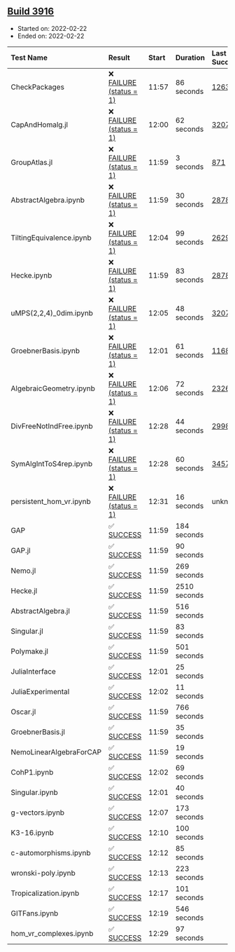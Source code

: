 ## [Build 3916](https://oscarci.mathematik.uni-kl.de/job/oscar-stable/3916/)

* Started on: 2022-02-22
* Ended on: 2022-02-22

| Test Name    | Result | Start | Duration | Last Success | First Failure |
|:-------------|:-------|:------|:---------|:-------------|:--------------|
| CheckPackages | ❌ [FAILURE (status = 1)](https://oscarci.mathematik.uni-kl.de/job/oscar-stable/3916/artifact/logs/build-3916/CheckPackages.log) | 11:57 | 86 seconds | [1263](https://oscarci.mathematik.uni-kl.de/job/oscar-stable/1263/) | [1264](https://oscarci.mathematik.uni-kl.de/job/oscar-stable/1264/) |
| CapAndHomalg.jl | ❌ [FAILURE (status = 1)](https://oscarci.mathematik.uni-kl.de/job/oscar-stable/3916/artifact/logs/build-3916/CapAndHomalg.jl.log) | 12:00 | 62 seconds | [3207](https://oscarci.mathematik.uni-kl.de/job/oscar-stable/3207/) | [3208](https://oscarci.mathematik.uni-kl.de/job/oscar-stable/3208/) |
| GroupAtlas.jl | ❌ [FAILURE (status = 1)](https://oscarci.mathematik.uni-kl.de/job/oscar-stable/3916/artifact/logs/build-3916/GroupAtlas.jl.log) | 11:59 | 3 seconds | [871](https://oscarci.mathematik.uni-kl.de/job/oscar-stable/871/) | [872](https://oscarci.mathematik.uni-kl.de/job/oscar-stable/872/) |
| AbstractAlgebra.ipynb | ❌ [FAILURE (status = 1)](https://oscarci.mathematik.uni-kl.de/job/oscar-stable/3916/artifact/logs/build-3916/AbstractAlgebra.ipynb.log) | 11:59 | 30 seconds | [2878](https://oscarci.mathematik.uni-kl.de/job/oscar-stable/2878/) | [2879](https://oscarci.mathematik.uni-kl.de/job/oscar-stable/2879/) |
| TiltingEquivalence.ipynb | ❌ [FAILURE (status = 1)](https://oscarci.mathematik.uni-kl.de/job/oscar-stable/3916/artifact/logs/build-3916/TiltingEquivalence.ipynb.log) | 12:04 | 99 seconds | [2629](https://oscarci.mathematik.uni-kl.de/job/oscar-stable/2629/) | [2630](https://oscarci.mathematik.uni-kl.de/job/oscar-stable/2630/) |
| Hecke.ipynb | ❌ [FAILURE (status = 1)](https://oscarci.mathematik.uni-kl.de/job/oscar-stable/3916/artifact/logs/build-3916/Hecke.ipynb.log) | 11:59 | 83 seconds | [2878](https://oscarci.mathematik.uni-kl.de/job/oscar-stable/2878/) | [2879](https://oscarci.mathematik.uni-kl.de/job/oscar-stable/2879/) |
| uMPS(2,2,4)_0dim.ipynb | ❌ [FAILURE (status = 1)](https://oscarci.mathematik.uni-kl.de/job/oscar-stable/3916/artifact/logs/build-3916/uMPS-2-2-4-_0dim.ipynb.log) | 12:05 | 48 seconds | [3207](https://oscarci.mathematik.uni-kl.de/job/oscar-stable/3207/) | [3208](https://oscarci.mathematik.uni-kl.de/job/oscar-stable/3208/) |
| GroebnerBasis.ipynb | ❌ [FAILURE (status = 1)](https://oscarci.mathematik.uni-kl.de/job/oscar-stable/3916/artifact/logs/build-3916/GroebnerBasis.ipynb.log) | 12:01 | 61 seconds | [1168](https://oscarci.mathematik.uni-kl.de/job/oscar-stable/1168/) | [1169](https://oscarci.mathematik.uni-kl.de/job/oscar-stable/1169/) |
| AlgebraicGeometry.ipynb | ❌ [FAILURE (status = 1)](https://oscarci.mathematik.uni-kl.de/job/oscar-stable/3916/artifact/logs/build-3916/AlgebraicGeometry.ipynb.log) | 12:06 | 72 seconds | [2326](https://oscarci.mathematik.uni-kl.de/job/oscar-stable/2326/) | [2327](https://oscarci.mathematik.uni-kl.de/job/oscar-stable/2327/) |
| DivFreeNotIndFree.ipynb | ❌ [FAILURE (status = 1)](https://oscarci.mathematik.uni-kl.de/job/oscar-stable/3916/artifact/logs/build-3916/DivFreeNotIndFree.ipynb.log) | 12:28 | 44 seconds | [2998](https://oscarci.mathematik.uni-kl.de/job/oscar-stable/2998/) | [2999](https://oscarci.mathematik.uni-kl.de/job/oscar-stable/2999/) |
| SymAlgIntToS4rep.ipynb | ❌ [FAILURE (status = 1)](https://oscarci.mathematik.uni-kl.de/job/oscar-stable/3916/artifact/logs/build-3916/SymAlgIntToS4rep.ipynb.log) | 12:28 | 60 seconds | [3457](https://oscarci.mathematik.uni-kl.de/job/oscar-stable/3457/) | [3458](https://oscarci.mathematik.uni-kl.de/job/oscar-stable/3458/) |
| persistent_hom_vr.ipynb | ❌ [FAILURE (status = 1)](https://oscarci.mathematik.uni-kl.de/job/oscar-stable/3916/artifact/logs/build-3916/persistent_hom_vr.ipynb.log) | 12:31 | 16 seconds | unknown | unknown |
| GAP | ✅ [SUCCESS](https://oscarci.mathematik.uni-kl.de/job/oscar-stable/3916/artifact/logs/build-3916/GAP.log) | 11:59 | 184 seconds |  |  |
| GAP.jl | ✅ [SUCCESS](https://oscarci.mathematik.uni-kl.de/job/oscar-stable/3916/artifact/logs/build-3916/GAP.jl.log) | 11:59 | 90 seconds |  |  |
| Nemo.jl | ✅ [SUCCESS](https://oscarci.mathematik.uni-kl.de/job/oscar-stable/3916/artifact/logs/build-3916/Nemo.jl.log) | 11:59 | 269 seconds |  |  |
| Hecke.jl | ✅ [SUCCESS](https://oscarci.mathematik.uni-kl.de/job/oscar-stable/3916/artifact/logs/build-3916/Hecke.jl.log) | 11:59 | 2510 seconds |  |  |
| AbstractAlgebra.jl | ✅ [SUCCESS](https://oscarci.mathematik.uni-kl.de/job/oscar-stable/3916/artifact/logs/build-3916/AbstractAlgebra.jl.log) | 11:59 | 516 seconds |  |  |
| Singular.jl | ✅ [SUCCESS](https://oscarci.mathematik.uni-kl.de/job/oscar-stable/3916/artifact/logs/build-3916/Singular.jl.log) | 11:59 | 83 seconds |  |  |
| Polymake.jl | ✅ [SUCCESS](https://oscarci.mathematik.uni-kl.de/job/oscar-stable/3916/artifact/logs/build-3916/Polymake.jl.log) | 11:59 | 501 seconds |  |  |
| JuliaInterface | ✅ [SUCCESS](https://oscarci.mathematik.uni-kl.de/job/oscar-stable/3916/artifact/logs/build-3916/JuliaInterface.log) | 12:01 | 25 seconds |  |  |
| JuliaExperimental | ✅ [SUCCESS](https://oscarci.mathematik.uni-kl.de/job/oscar-stable/3916/artifact/logs/build-3916/JuliaExperimental.log) | 12:02 | 11 seconds |  |  |
| Oscar.jl | ✅ [SUCCESS](https://oscarci.mathematik.uni-kl.de/job/oscar-stable/3916/artifact/logs/build-3916/Oscar.jl.log) | 11:59 | 766 seconds |  |  |
| GroebnerBasis.jl | ✅ [SUCCESS](https://oscarci.mathematik.uni-kl.de/job/oscar-stable/3916/artifact/logs/build-3916/GroebnerBasis.jl.log) | 11:59 | 35 seconds |  |  |
| NemoLinearAlgebraForCAP | ✅ [SUCCESS](https://oscarci.mathematik.uni-kl.de/job/oscar-stable/3916/artifact/logs/build-3916/NemoLinearAlgebraForCAP.log) | 11:59 | 19 seconds |  |  |
| CohP1.ipynb | ✅ [SUCCESS](https://oscarci.mathematik.uni-kl.de/job/oscar-stable/3916/artifact/logs/build-3916/CohP1.ipynb.log) | 12:02 | 69 seconds |  |  |
| Singular.ipynb | ✅ [SUCCESS](https://oscarci.mathematik.uni-kl.de/job/oscar-stable/3916/artifact/logs/build-3916/Singular.ipynb.log) | 12:01 | 40 seconds |  |  |
| g-vectors.ipynb | ✅ [SUCCESS](https://oscarci.mathematik.uni-kl.de/job/oscar-stable/3916/artifact/logs/build-3916/g-vectors.ipynb.log) | 12:07 | 173 seconds |  |  |
| K3-16.ipynb | ✅ [SUCCESS](https://oscarci.mathematik.uni-kl.de/job/oscar-stable/3916/artifact/logs/build-3916/K3-16.ipynb.log) | 12:10 | 100 seconds |  |  |
| c-automorphisms.ipynb | ✅ [SUCCESS](https://oscarci.mathematik.uni-kl.de/job/oscar-stable/3916/artifact/logs/build-3916/c-automorphisms.ipynb.log) | 12:12 | 85 seconds |  |  |
| wronski-poly.ipynb | ✅ [SUCCESS](https://oscarci.mathematik.uni-kl.de/job/oscar-stable/3916/artifact/logs/build-3916/wronski-poly.ipynb.log) | 12:13 | 223 seconds |  |  |
| Tropicalization.ipynb | ✅ [SUCCESS](https://oscarci.mathematik.uni-kl.de/job/oscar-stable/3916/artifact/logs/build-3916/Tropicalization.ipynb.log) | 12:17 | 101 seconds |  |  |
| GITFans.ipynb | ✅ [SUCCESS](https://oscarci.mathematik.uni-kl.de/job/oscar-stable/3916/artifact/logs/build-3916/GITFans.ipynb.log) | 12:19 | 546 seconds |  |  |
| hom_vr_complexes.ipynb | ✅ [SUCCESS](https://oscarci.mathematik.uni-kl.de/job/oscar-stable/3916/artifact/logs/build-3916/hom_vr_complexes.ipynb.log) | 12:29 | 97 seconds |  |  |
